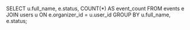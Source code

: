 SELECT u.full_name, e.status, COUNT(*) AS event_count
FROM events e
JOIN users u ON e.organizer_id = u.user_id
GROUP BY u.full_name, e.status;
